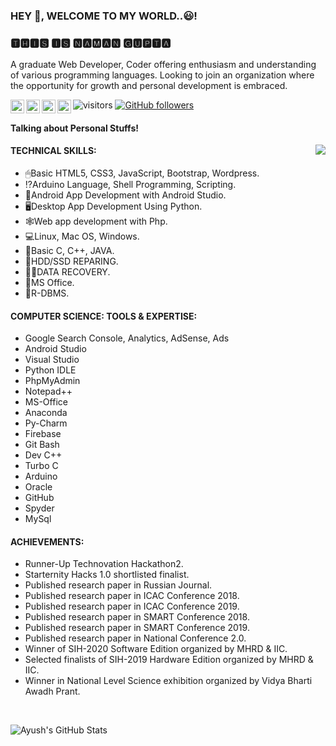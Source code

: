 ### HEY 👋, WELCOME TO MY WORLD..😃!
### 🆃🅷🅸🆂 🅸🆂 🅽🅰🅼🅰🅽 🅶🆄🅿🆃🅰

A graduate Web Developer, Coder offering enthusiasm and understanding of various programming languages. Looking to join an organization where the opportunity for growth and personal development is embraced.

<a href="https://twitter.com/guptanamannn">
  <img align="left" alt="Naman's Twitter" width="22px" src="https://cdn.jsdelivr.net/npm/simple-icons@v3/icons/twitter.svg" />
</a>
<a href="https://www.linkedin.com/in/guptanamannn/">
  <img align="left" alt="Naman's Linkdein" width="22px" src="https://cdn.jsdelivr.net/npm/simple-icons@v3/icons/linkedin.svg" />
</a>
<a href="https://instagram.com/guptanamannn">
  <img align="left" alt="Naman's Medium" width="22px" src="https://cdn.jsdelivr.net/npm/simple-icons@v3/icons/instagram.svg" />
</a>
<a href="https://www.facebook.com/guptanamannn">
  <img align="left" alt="Naman's Youtube" width="22px" src="https://cdn.jsdelivr.net/npm/simple-icons@v3/icons/facebook.svg" />
</a>

![visitors](https://visitor-badge.laobi.icu/badge?page_id=guptanamannn.guptanamannn)
[![GitHub followers](https://img.shields.io/github/followers/guptanamannn.svg?style=social&label=Follow)](https://github.com/guptanamannn?tab=followers)

#### Talking about Personal Stuffs!

<img src='https://avatars2.githubusercontent.com/u/39711969?s=400&u=10003c97fa7c0f8b4ae78bc9c0d10fc77757d2c4&v=4' align='right'>

#### TECHNICAL SKILLS:


- 🖱Basic HTML5, CSS3, JavaScript, Bootstrap, Wordpress.
- ⁉Arduino Language, Shell Programming, Scripting.
- 📱Android App Development with Android Studio.
- 🖥Desktop App Development Using Python.
- 🕸Web app development with Php.
- 💻Linux, Mac OS, Windows.
- 💭Basic C, C++, JAVA.
- 💾HDD/SSD REPARING.
- 👩‍💻DATA RECOVERY.
- 📃MS Office.
- 📅R-DBMS.

#### COMPUTER SCIENCE: TOOLS & EXPERTISE:

- Google Search Console, Analytics, AdSense, Ads
- Android Studio
- Visual Studio
- Python IDLE
- PhpMyAdmin
- Notepad++
- MS-Office
- Anaconda
- Py-Charm
- Firebase
- Git Bash
- Dev C++
- Turbo C
- Arduino
- Oracle
- GitHub
- Spyder
- MySql

#### ACHIEVEMENTS:

- Runner-Up Technovation Hackathon2.
- Starternity Hacks 1.0 shortlisted finalist.
- Published research paper in Russian Journal.
- Published research paper in ICAC Conference 2018.
- Published research paper in ICAC Conference 2019.
- Published research paper in SMART Conference 2018.
- Published research paper in SMART Conference 2019.
- Published research paper in National Conference 2.0.
- Winner of SIH-2020 Software Edition organized by MHRD & IIC.
- Selected finalists of SIH-2019 Hardware Edition organized by MHRD & IIC.
- Winner in National Level Science exhibition organized by Vidya Bharti Awadh Prant.



</br>

![Ayush's GitHub Stats](https://github-readme-stats.vercel.app/api?username=guptanamannn&hide=[%22issues%22,%22contribs%22]&show_icons=true&title_color=fff&icon_color=79ff97&text_color=9f9f9f&bg_color=151515)
